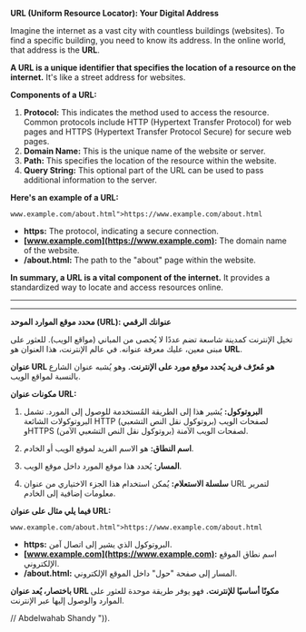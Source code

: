 **URL (Uniform Resource Locator): Your Digital Address**

Imagine the internet as a vast city with countless buildings (websites). To find a specific building, you need to know its address. In the online world, that address is the **URL**.

**A URL is a unique identifier that specifies the location of a resource on the internet.** It's like a street address for websites.

**Components of a URL:**

1. **Protocol:** This indicates the method used to access the resource. Common protocols include HTTP (Hypertext Transfer Protocol) for web pages and HTTPS (Hypertext Transfer Protocol Secure) for secure web pages.
2. **Domain Name:** This is the unique name of the website or server.
3. **Path:** This specifies the location of the resource within the website.
4. **Query String:** This optional part of the URL can be used to pass additional information to the server.

**Here's an example of a URL:**

```
www.example.com/about.html">https://www.example.com/about.html
```

* **https:** The protocol, indicating a secure connection.
* **[www.example.com](https://www.example.com):** The domain name of the website.
* **/about.html:** The path to the "about" page within the website.

**In summary, a URL is a vital component of the internet.** It provides a standardized way to locate and access resources online.

---
---
**محدد موقع الموارد الموحد (URL): عنوانك الرقمي**

تخيل الإنترنت كمدينة شاسعة تضم عددًا لا يُحصى من المباني (مواقع الويب). للعثور على مبنى معين، عليك معرفة عنوانه. في عالم الإنترنت، هذا العنوان هو **URL**.

**عنوان URL هو مُعرّف فريد يُحدد موقع مورد على الإنترنت.** وهو يُشبه عنوان الشارع بالنسبة لمواقع الويب.

**مكونات عنوان URL:**

1. **البروتوكول:** يُشير هذا إلى الطريقة المُستخدمة للوصول إلى المورد. تشمل البروتوكولات الشائعة HTTP (بروتوكول نقل النص التشعبي) لصفحات الويب وHTTPS (بروتوكول نقل النص التشعبي الآمن) لصفحات الويب الآمنة.

2. **اسم النطاق:** هو الاسم الفريد لموقع الويب أو الخادم.

3. **المسار:** يُحدد هذا موقع المورد داخل موقع الويب.

4. **سلسلة الاستعلام:** يُمكن استخدام هذا الجزء الاختياري من عنوان URL لتمرير معلومات إضافية إلى الخادم.

**فيما يلي مثال على عنوان URL:**

```
www.example.com/about.html">https://www.example.com/about.html
```

* **https:** البروتوكول الذي يشير إلى اتصال آمن.
* **[www.example.com](https://www.example.com):** اسم نطاق الموقع الإلكتروني.
* **/about.html:** المسار إلى صفحة "حول" داخل الموقع الإلكتروني.

**باختصار، يُعد عنوان URL مكونًا أساسيًا للإنترنت.** فهو يوفر طريقة موحدة للعثور على الموارد والوصول إليها عبر الإنترنت.







// Abdelwahab Shandy ")).